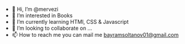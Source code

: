 - 👋 Hi, I’m @mervezi
- 👀 I’m interested in Books
- 🌱 I’m currently learning HTMl, CSS & Javascript
- 💞️ I’m looking to collaborate on ...
- 📫 How to reach me you can mail me bayramsoltanov01@gmail.com

<!---
mervezi/mervezi is a ✨ special ✨ repository because its `README.md` (this file) appears on your GitHub profile.
You can click the Preview link to take a look at your changes.
--->
